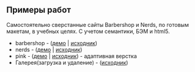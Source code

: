 <h2>Примеры работ</h2>
Самостоятельно сверстанные сайты Barbershop и Nerds, по готовым макетам, в учебных целях. С учетом семантики, БЭМ и html5.

<ul>
  <li>barbershop - (<a href="https://artemadilev.github.io/examples.github.io/barbearshop/">демо</a> | 
    <a href="https://github.com/artemadilev/examples.github.io/tree/master/barbearshop">исходник</a>)
  </li>
  <li>nerds - (<a href="https://artemadilev.github.io/examples.github.io/nerds/">демо</a> | 
    <a href="https://github.com/artemadilev/examples.github.io/tree/master/nerds">исходник</a>)
  </li>
  <li>pink - (<a href="https://artemadilev.github.io/examples.github.io/pink/">демо</a> | 
    <a href="https://github.com/artemadilev/examples.github.io/tree/master/pink">исходник</a>) - адаптивная верстка</li>
  <li>Галерея(загрузка и удаление) - (<a href="https://github.com/artemadilev/examples.github.io/tree/master/php-examples">исходник</a>)</li>
</ul>
